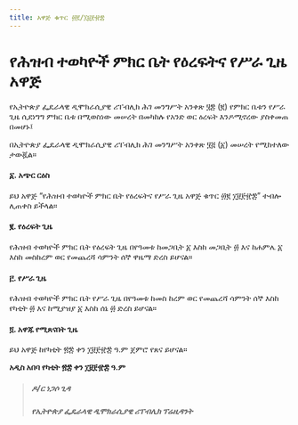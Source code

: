 ```yaml
---
title: አዋጅ ቁጥር ፴፪/፲፱፻፹፰
---
```


# የሕዝብ ተወካዮች ምክር ቤት የዕረፍትና የሥራ ጊዜ አዋጅ

የኢትዮጵያ ፌዴራላዊ ዲሞክራሲያዊ ሪፐብሊክ ሕገ መንግሥት አንቀጽ ፶፰ (፪) የምክር ቤቱን የሥራ ጊዜ ሲደነግግ ምክር ቤቱ በሚወስነው መሠረት በመካከሉ የአንድ ወር ዕረፍት እንዶሚኖረው ያስቀመጠ በመሆኑ፤

በኢትዮጵያ ፌዴራላዊ ዲሞክራሲያዊ ሪፐብሊክ ሕገ መንግሥት አንቀጽ ፶፭ (፩) መሠረት የሚከተለው ታውጇል።

#### ፩. አጭር ርዕስ

ይህ አዋጅ “የሕዝብ ተወካዮች ምክር ቤት የዕረፍትና የሥራ ጊዜ አዋጅ ቁጥር ፴፪ ፲፱፻፹፰” ተብሎ ሊጠቀስ ይችላል።

#### ፪. የዕረፍት ጊዜ

የሕዝብ ተወካዮች ምክር ቤት የዕረፍት ጊዜ በየዓመቱ ከመጋቢት ፩ እስከ መጋቢት ፴ እና ከሐምሌ ፩ እስከ መስከረም ወር የመጨረሻ ሳምንት ሰኞ ዋዜማ ድረስ ይሆናል።

#### ፫. የሥራ ጊዜ

የሕዝብ ተወካዮች ምክር ቤት የሥራ ጊዜ በየዓመቱ ከመስ ከረም ወር የመጨረሻ ሳምንት ሰኞ እስከ የካቲት ፴ እና ከሚያዝያ ፩ እስከ ሰኔ ፴ ድረስ ይሆናል።

#### ፬. አዋጁ የሚጸናበት ጊዜ

ይህ አዋጅ ከየካቲት ፳፰ ቀን ፲፱፻፹፰ ዓ.ም ጀምሮ የጸና ይሆናል።

**አዲስ አበባ የካቲት ፳፰ ቀን ፲፱፻፹፰ ዓ.ም**

> ##### ዶ/ር ነጋሶ ጊዳ
>
> ##### የኢትዮጵያ ፌዴራላዊ ዲሞክራሲያዊ ሪፐብሊክ ፕሬዚዳንት